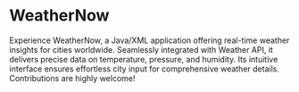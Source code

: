 # WeatherNow
Experience WeatherNow, a Java/XML application offering real-time weather insights for cities worldwide. Seamlessly integrated with Weather API, it delivers precise data on temperature, pressure, and humidity. Its intuitive interface ensures effortless city input for comprehensive weather details. Contributions are highly welcome!
